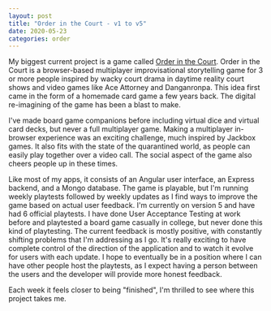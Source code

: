 ```yaml
---
layout: post
title: "Order in the Court - v1 to v5"
date: 2020-05-23
categories: order
---
```


My biggest current project is a game called [Order in the Court][order-in-the-court]. 
Order in the Court is a browser-based multiplayer improvisational storytelling
game for 3 or more people inspired by wacky court drama in daytime reality court shows and video games like 
Ace Attorney and Danganronpa. This idea first came in the form of a homemade card game a few years back. The 
digital re-imagining of the game has been a blast to make.

I've made board game companions before including virtual dice and virtual card decks, but
never a full multiplayer game. Making a multiplayer in-browser experience was an exciting challenge, much 
inspired by Jackbox games. It also fits with the state of the quarantined world, as people can easily play together
over a video call. The social aspect of the game also cheers people up in these times.

Like most of my apps, it consists of an Angular user interface, an Express backend, and a Mongo database. 
The game is playable, but I'm running weekly playtests followed by weekly updates as I find ways to 
improve the game based on actual user feedback. 
I'm currently on version 5 and have had 6 official playtests. 
I have done User Acceptance Testing at work before and playtested a 
board game casually in college, but never done this kind of playtesting. The current feedback is mostly positive, with
constantly shifting problems that I'm addressing as I go. It's really exciting to have complete control of the direction
of the application and to watch it evolve for users with each update. I hope to eventually be in a position where
I can have other people host the playtests, as I expect having a person between the users and the developer will 
provide more honest feedback.

Each week it feels closer to being "finished", I'm thrilled to see where this project takes me.

[order-in-the-court]: https://order-in-the-court-app.herokuapp.com/
